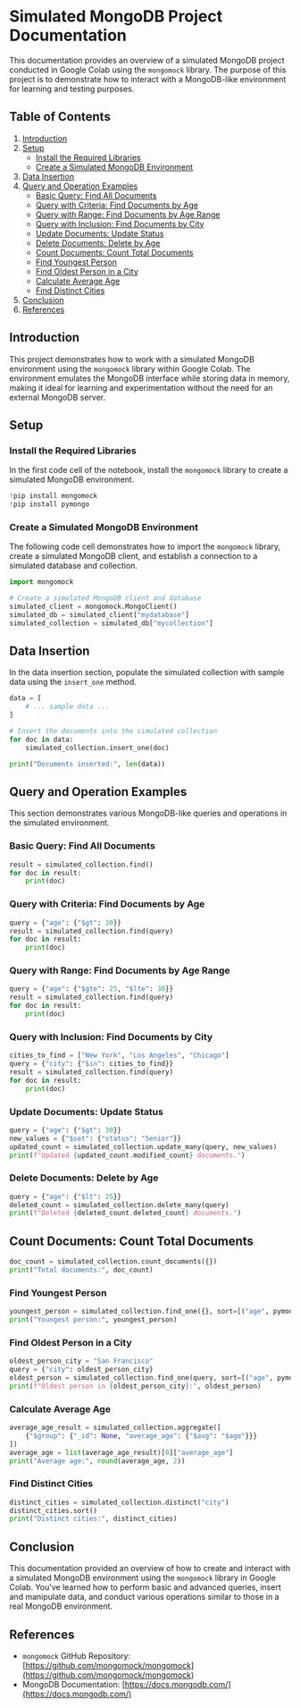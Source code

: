 # Simulated MongoDB Project Documentation

This documentation provides an overview of a simulated MongoDB project conducted in Google Colab using the `mongomock` library. The purpose of this project is to demonstrate how to interact with a MongoDB-like environment for learning and testing purposes.

## Table of Contents

1. [Introduction](#introduction)
2. [Setup](#setup)
    - [Install the Required Libraries](#install-the-required-libraries)
    - [Create a Simulated MongoDB Environment](#create-a-simulated-mongodb-environment)
3. [Data Insertion](#data-insertion)
4. [Query and Operation Examples](#query-and-operation-examples)
    - [Basic Query: Find All Documents](#basic-query-find-all-documents)
    - [Query with Criteria: Find Documents by Age](#query-with-criteria-find-documents-by-age)
    - [Query with Range: Find Documents by Age Range](#query-with-range-find-documents-by-age-range)
    - [Query with Inclusion: Find Documents by City](#query-with-inclusion-find-documents-by-city)
    - [Update Documents: Update Status](#update-documents-update-status)
    - [Delete Documents: Delete by Age](#delete-documents-delete-by-age)
    - [Count Documents: Count Total Documents](#count-documents-count-total-documents)
    - [Find Youngest Person](#find-youngest-person)
    - [Find Oldest Person in a City](#find-oldest-person-in-a-city)
    - [Calculate Average Age](#calculate-average-age)
    - [Find Distinct Cities](#find-distinct-cities)
5. [Conclusion](#conclusion)
6. [References](#references)

## Introduction

This project demonstrates how to work with a simulated MongoDB environment using the `mongomock` library within Google Colab. The environment emulates the MongoDB interface while storing data in memory, making it ideal for learning and experimentation without the need for an external MongoDB server.

## Setup

### Install the Required Libraries

In the first code cell of the notebook, install the `mongomock` library to create a simulated MongoDB environment.

```python
!pip install mongomock
!pip install pymongo
```

### Create a Simulated MongoDB Environment

The following code cell demonstrates how to import the `mongomock` library, create a simulated MongoDB client, and establish a connection to a simulated database and collection.

```python
import mongomock

# Create a simulated MongoDB client and database
simulated_client = mongomock.MongoClient()
simulated_db = simulated_client["mydatabase"]
simulated_collection = simulated_db["mycollection"]
```

## Data Insertion

In the data insertion section, populate the simulated collection with sample data using the `insert_one` method.

```python
data = [
    # ... sample data ...
]

# Insert the documents into the simulated collection
for doc in data:
    simulated_collection.insert_one(doc)

print("Documents inserted:", len(data))
```

## Query and Operation Examples

This section demonstrates various MongoDB-like queries and operations in the simulated environment.

### Basic Query: Find All Documents

```python
result = simulated_collection.find()
for doc in result:
    print(doc)
```

### Query with Criteria: Find Documents by Age

```python
query = {"age": {"$gt": 30}}
result = simulated_collection.find(query)
for doc in result:
    print(doc)
```

### Query with Range: Find Documents by Age Range

```python
query = {"age": {"$gte": 25, "$lte": 30}}
result = simulated_collection.find(query)
for doc in result:
    print(doc)
```

### Query with Inclusion: Find Documents by City

```python
cities_to_find = ["New York", "Los Angeles", "Chicago"]
query = {"city": {"$in": cities_to_find}}
result = simulated_collection.find(query)
for doc in result:
    print(doc)
```

### Update Documents: Update Status

```python
query = {"age": {"$gt": 30}}
new_values = {"$set": {"status": "Senior"}}
updated_count = simulated_collection.update_many(query, new_values)
print(f"Updated {updated_count.modified_count} documents.")
```

### Delete Documents: Delete by Age

```python
query = {"age": {"$lt": 25}}
deleted_count = simulated_collection.delete_many(query)
print(f"Deleted {deleted_count.deleted_count} documents.")
```

## Count Documents: Count Total Documents

```python
doc_count = simulated_collection.count_documents({})
print("Total documents:", doc_count)
```

### Find Youngest Person

```python
youngest_person = simulated_collection.find_one({}, sort=[("age", pymongo.ASCENDING)])
print("Youngest person:", youngest_person)
```

### Find Oldest Person in a City

```python
oldest_person_city = "San Francisco"
query = {"city": oldest_person_city}
oldest_person = simulated_collection.find_one(query, sort=[("age", pymongo.DESCENDING)])
print(f"Oldest person in {oldest_person_city}:", oldest_person)
```

### Calculate Average Age

```python
average_age_result = simulated_collection.aggregate([
    {"$group": {"_id": None, "average_age": {"$avg": "$age"}}}
])
average_age = list(average_age_result)[0]["average_age"]
print("Average age:", round(average_age, 2))
```

### Find Distinct Cities

```python
distinct_cities = simulated_collection.distinct("city")
distinct_cities.sort()
print("Distinct cities:", distinct_cities)
```

## Conclusion

This documentation provided an overview of how to create and interact with a simulated MongoDB environment using the `mongomock` library in Google Colab. You've learned how to perform basic and advanced queries, insert and manipulate data, and conduct various operations similar to those in a real MongoDB environment.

## References

- `mongomock` GitHub Repository: [https://github.com/mongomock/mongomock](https://github.com/mongomock/mongomock)
- MongoDB Documentation: [https://docs.mongodb.com/](https://docs.mongodb.com/)
```